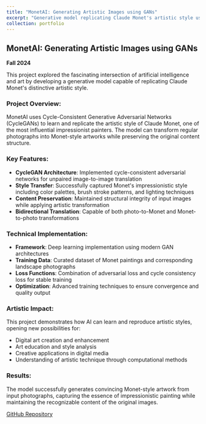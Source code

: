 ```yaml
---
title: "MonetAI: Generating Artistic Images using GANs"
excerpt: "Generative model replicating Claude Monet's artistic style using CycleGANs for style transfer and artistic image generation"
collection: portfolio
---
```


## MonetAI: Generating Artistic Images using GANs

**Fall 2024**

This project explored the fascinating intersection of artificial intelligence and art by developing a generative model capable of replicating Claude Monet's distinctive artistic style.

### Project Overview:
MonetAI uses Cycle-Consistent Generative Adversarial Networks (CycleGANs) to learn and replicate the artistic style of Claude Monet, one of the most influential impressionist painters. The model can transform regular photographs into Monet-style artworks while preserving the original content structure.

### Key Features:
- **CycleGAN Architecture**: Implemented cycle-consistent adversarial networks for unpaired image-to-image translation
- **Style Transfer**: Successfully captured Monet's impressionistic style including color palettes, brush stroke patterns, and lighting techniques
- **Content Preservation**: Maintained structural integrity of input images while applying artistic transformation
- **Bidirectional Translation**: Capable of both photo-to-Monet and Monet-to-photo transformations

### Technical Implementation:
- **Framework**: Deep learning implementation using modern GAN architectures
- **Training Data**: Curated dataset of Monet paintings and corresponding landscape photographs
- **Loss Functions**: Combination of adversarial loss and cycle consistency loss for stable training
- **Optimization**: Advanced training techniques to ensure convergence and quality output

### Artistic Impact:
This project demonstrates how AI can learn and reproduce artistic styles, opening new possibilities for:
- Digital art creation and enhancement
- Art education and style analysis
- Creative applications in digital media
- Understanding of artistic technique through computational methods

### Results:
The model successfully generates convincing Monet-style artwork from input photographs, capturing the essence of impressionistic painting while maintaining the recognizable content of the original images.

[GitHub Repository](https://github.com/Al0win/MonetAI)
